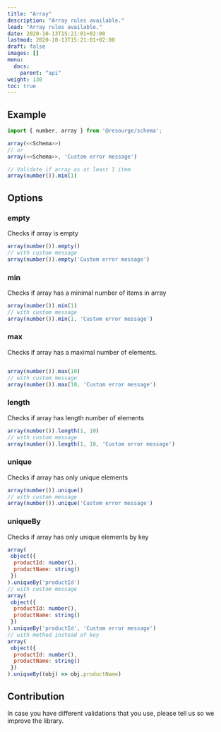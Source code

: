```yaml
---
title: "Array"
description: "Array rules available."
lead: "Array rules available."
date: 2020-10-13T15:21:01+02:00
lastmod: 2020-10-13T15:21:01+02:00
draft: false
images: []
menu:
  docs:
    parent: "api"
weight: 130
toc: true
---
```


## Example

```javascript
import { number, array } from '@resourge/schema';

array(<<Schema>>)
// or
array(<<Schema>>, 'Custom error message')

// Validate if array as at least 1 item
array(number()).min(1)
```

## Options

### empty

Checks if array is empty

```javascript
array(number()).empty()
// with custom message
array(number()).empty('Custom error message')
```

### min

Checks if array has a minimal number of items in array

```javascript
array(number()).min(1)
// with custom message
array(number()).min(1, 'Custom error message')
```

### max

Checks if array has a maximal number of elements.

```javascript

array(number()).max(10)
// with custom message
array(number()).max(10, 'Custom error message')
```

### length

Checks if array has length number of elements

```javascript
array(number()).length(1, 10)
// with custom message
array(number()).length(1, 10, 'Custom error message')
```

### unique

Checks if array has only unique elements

```javascript
array(number()).unique()
// with custom message
array(number()).unique('Custom error message')
```

### uniqueBy

Checks if array has only unique elements by key

```javascript
array(
 object({
  productId: number(),
  productName: string()
 })
).uniqueBy('productId')
// with custom message
array(
 object({
  productId: number(),
  productName: string()
 })
).uniqueBy('productId', 'Custom error message')
// with method instead of key
array(
 object({
  productId: number(),
  productName: string()
 })
).uniqueBy((obj) => obj.productName)
```

## Contribution

In case you have different validations that you use, please tell us so we improve the library.

